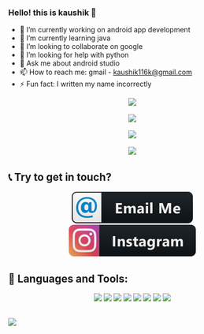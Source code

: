 ### Hello! this is kaushik 👋

- 🔭 I’m currently working on android app development
- 🌱 I’m currently learning java
- 👯 I’m looking to collaborate on google
- 🤔 I’m looking for help with python
- 💬 Ask me about android studio
- 📫 How to reach me: gmail - kaushik116k@gmail.com
- ⚡ Fun fact: I written my name incorrectly

<p align="center">
  <img src = "https://github-readme-stats.vercel.app/api?username=kaushik116k&show_icons=true&theme=highcontrast">
  </p>
<p align="center">
  <img src = "https://komarev.com/ghpvc/?username=kaushik116k&color=green">
  </p>
 <p align="center">
  <img src = "https://github-readme-streak-stats.herokuapp.com/?user=kaushik116k">
  </p>
<p align="center">
  <img src = "https://github-readme-stats.vercel.app/api/top-langs/?username=kaushik116k&layout=compact">
</p>

## 📞 Try to get in touch? 
<p align="center">
  <a href="mailto:kaushik116k@gmail.com">
    <img alt="Gmail" src="https://raw.githubusercontent.com/SVijayB/SVijayB/master/assets/SVG/Contact/email.svg" style="vertical-align:top margin:6px 4px"/>
  </a>

  <a href="https://www.instagram.com/kaushik116k2019/">
    <img alt="Instagram" src="https://raw.githubusercontent.com/SVijayB/SVijayB/master/assets/SVG/Contact/instagram.svg" style="vertical-align:top margin:6px 4px"/>
  </a>
</p>


## 🧰 Languages and Tools:
<p align="center">
  <img src = "https://img.shields.io/badge/Java-ED8B00?style=for-the-badge&logo=java&logoColor=white">
  <img src = "https://img.shields.io/badge/Python-FFD43B?style=for-the-badge&logo=python&logoColor=darkgreen">
  <img src = "https://img.shields.io/badge/C-00599C?style=for-the-badge&logo=c&logoColor=white">
  <img src = "https://img.shields.io/badge/firebase-ffca28?style=for-the-badge&logo=firebase&logoColor=black">
  <img src = "https://img.shields.io/badge/Android_Studio-3DDC84?style=for-the-badge&logo=android-studio&logoColor=white">
  <img src = "https://img.shields.io/badge/Windows-0078D6?style=for-the-badge&logo=windows&logoColor=white">
  <img src = "https://img.shields.io/badge/Adobe%20XD-470137?style=for-the-badge&logo=Adobe%20XD&logoColor=#FF61F6">
  <img src = "https://img.shields.io/badge/RStudio-75AADB?style=for-the-badge&logo=RStudio&logoColor=white">
</p>
<br />
<img src = "https://activity-graph.herokuapp.com/graph?username=kaushik116k&theme=react-dark">
